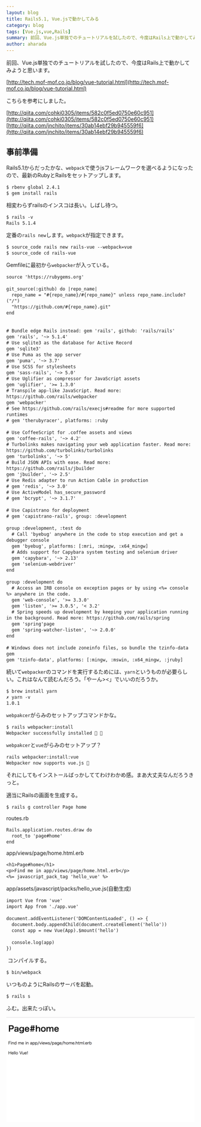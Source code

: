 ```yaml
---
layout: blog
title: Rails5.1, Vue.jsで動かしてみる
category: blog
tags: [Vue.js,vue,Rails]
summary: 前回、Vue.js単独でのチュートリアルを試したので、今度はRails上で動かしてみようと思います。
author: aharada
---
```


前回、Vue.js単独でのチュートリアルを試したので、今度はRails上で動かしてみようと思います。

[http://tech.mof-mof.co.jp/blog/vue-tutorial.html](http://tech.mof-mof.co.jp/blog/vue-tutorial.html)

こちらを参考にしました。

[http://qiita.com/cohki0305/items/582c0f5ed0750e60c951](http://qiita.com/cohki0305/items/582c0f5ed0750e60c951)
[http://qiita.com/jnchito/items/30ab14ebf29b945559f6](http://qiita.com/jnchito/items/30ab14ebf29b945559f6)

## 事前準備

Rails5.1からだったかな、`webpack`で使うjsフレームワークを選べるようになったので、最新のRubyとRailsをセットアップします。

```
$ rbenv global 2.4.1
$ gem install rails
```

相変わらずrailsのインスコは長い。しばし待つ。

```
$ rails -v
Rails 5.1.4
```

定番の`rails new`します。`webpack`が指定できます。

```
$ source_code rails new rails-vue --webpack=vue
$ source_code cd rails-vue
```


Gemfileに最初から`webpacker`が入っている。

```
source 'https://rubygems.org'

git_source(:github) do |repo_name|
  repo_name = "#{repo_name}/#{repo_name}" unless repo_name.include?("/")
  "https://github.com/#{repo_name}.git"
end


# Bundle edge Rails instead: gem 'rails', github: 'rails/rails'
gem 'rails', '~> 5.1.4'
# Use sqlite3 as the database for Active Record
gem 'sqlite3'
# Use Puma as the app server
gem 'puma', '~> 3.7'
# Use SCSS for stylesheets
gem 'sass-rails', '~> 5.0'
# Use Uglifier as compressor for JavaScript assets
gem 'uglifier', '>= 1.3.0'
# Transpile app-like JavaScript. Read more: https://github.com/rails/webpacker
gem 'webpacker'
# See https://github.com/rails/execjs#readme for more supported runtimes
# gem 'therubyracer', platforms: :ruby

# Use CoffeeScript for .coffee assets and views
gem 'coffee-rails', '~> 4.2'
# Turbolinks makes navigating your web application faster. Read more: https://github.com/turbolinks/turbolinks
gem 'turbolinks', '~> 5'
# Build JSON APIs with ease. Read more: https://github.com/rails/jbuilder
gem 'jbuilder', '~> 2.5'
# Use Redis adapter to run Action Cable in production
# gem 'redis', '~> 3.0'
# Use ActiveModel has_secure_password
# gem 'bcrypt', '~> 3.1.7'

# Use Capistrano for deployment
# gem 'capistrano-rails', group: :development

group :development, :test do
  # Call 'byebug' anywhere in the code to stop execution and get a debugger console
  gem 'byebug', platforms: [:mri, :mingw, :x64_mingw]
  # Adds support for Capybara system testing and selenium driver
  gem 'capybara', '~> 2.13'
  gem 'selenium-webdriver'
end

group :development do
  # Access an IRB console on exception pages or by using <%= console %> anywhere in the code.
  gem 'web-console', '>= 3.3.0'
  gem 'listen', '>= 3.0.5', '< 3.2'
  # Spring speeds up development by keeping your application running in the background. Read more: https://github.com/rails/spring
  gem 'spring'page
  gem 'spring-watcher-listen', '~> 2.0.0'
end

# Windows does not include zoneinfo files, so bundle the tzinfo-data gem
gem 'tzinfo-data', platforms: [:mingw, :mswin, :x64_mingw, :jruby]
```

続いて`webpacker`のコマンドを実行するためには、`yarn`というものが必要らしい。これはなんて読むんだろう。「やーん><」でいいのだろうか。

```
$ brew install yarn
✗ yarn -v
1.0.1
```

`webpakcer`がらみのセットアップコマンドかな。

```
$ rails webpacker:install
Webpacker successfully installed 🎉 🍰
```

`webpakcer`と`vue`がらみのセットアップ？

```
rails webpacker:install:vue
Webpacker now supports vue.js 🎉
```

それにしてもインストールばっかしててわけわかめ感。まあ大丈夫なんだろうきっと。

適当にRailsの画面を生成する。

```
$ rails g controller Page home
```

routes.rb

```
Rails.application.routes.draw do
  root_to 'page#home'
end
```

app/views/page/home.html.erb

```
<h1>Page#home</h1>
<p>Find me in app/views/page/home.html.erb</p>
<%= javascript_pack_tag 'hello_vue' %>
```

app/assets/javascript/packs/hello_vue.js(自動生成)

```
import Vue from 'vue'
import App from './app.vue'

document.addEventListener('DOMContentLoaded', () => {
  document.body.appendChild(document.createElement('hello'))
  const app = new Vue(App).$mount('hello')

  console.log(app)
})
```

 コンパイルする。

```
$ bin/webpack
```

いつものようにRailsのサーバを起動。

```
$ rails s
```

ふむ。出来たっぽい。

![スクリーンショット](/images/blog/2017-09-12-rails-vue/rails-vue.png)
